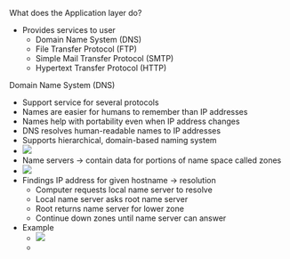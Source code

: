  What does the Application layer do?
  - Provides services to user
	  - Domain Name System (DNS)
	  - File Transfer Protocol (FTP)
	  - Simple Mail Transfer Protocol (SMTP)
	  - Hypertext Transfer Protocol (HTTP)

Domain Name System (DNS)
 - Support service for several protocols
 - Names are easier for humans to remember than IP addresses
 - Names help with portability even when IP address changes 
 - DNS resolves human-readable names to IP addresses
 - Supports hierarchical, domain-based naming system
 - ![](Pasted%20image%2020240422164515.png)
 - Name servers -> contain data for portions of name space called zones 
 - ![](Pasted%20image%2020240422164605.png)
 - Findings IP address for given hostname -> resolution
	 - Computer requests local name server to resolve
	 - Local name server asks root name server
	 - Root returns name server for lower zone
	 - Continue down zones until name server can answer
- Example
	- ![](Pasted%20image%2020240422164716.png)
	- 